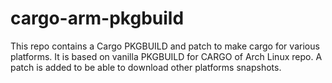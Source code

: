 # cargo-arm-pkgbuild

This repo contains a Cargo PKGBUILD and patch to make cargo for various platforms. 
It is based on vanilla PKGBUILD for CARGO of Arch Linux repo.
A patch is added to be able to download other platforms snapshots.
